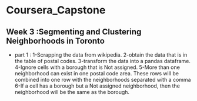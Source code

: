 # Coursera_Capstone
## Week 3 :Segmenting and Clustering Neighborhoods in Toronto
* part 1 :
1-Scrapping the data from wikipedia.
2-obtain the data that is in the table of postal codes.
3-transform the data into a pandas dataframe.
4-Ignore cells with a borough that is Not assigned.
5-More than one neighborhood can exist in one postal code area. These rows will be combined into one row with the neighborhoods separated with a comma
6-If a cell has a borough but a Not assigned neighborhood, then the neighborhood will be the same as the borough.
